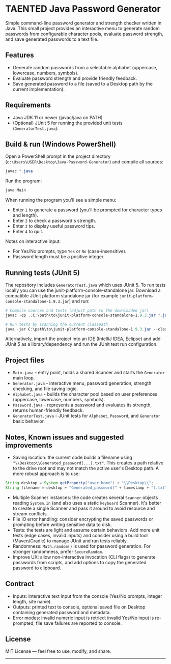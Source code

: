 # TAENTED Java Password Generator

Simple command-line password generator and strength checker written in Java. This small project provides an interactive menu to generate random passwords from configurable character pools, evaluate password strength, and save generated passwords to a text file.

## Features

- Generate random passwords from a selectable alphabet (uppercase, lowercase, numbers, symbols).
- Evaluate password strength and provide friendly feedback.
- Save generated password to a file (saved to a Desktop path by the current implementation).

## Requirements

- Java JDK 11 or newer (javac/java on PATH)
- (Optional) JUnit 5 for running the provided unit tests (`GeneratorTest.java`).

## Build & run (Windows PowerShell)

Open a PowerShell prompt in the project directory (`c:\Users\USER\Desktop\Java-Password-Generator`) and compile all sources:

```powershell
javac *.java
```

Run the program:

```powershell
java Main
```

When running the program you'll see a simple menu:

- Enter `1` to generate a password (you'll be prompted for character types and length).
- Enter `2` to check a password's strength.
- Enter `3` to display useful password tips.
- Enter `4` to quit.

Notes on interactive input:

- For Yes/No prompts, type `Yes` or `No` (case-insensitive).
- Password length must be a positive integer.

## Running tests (JUnit 5)

The repository includes `GeneratorTest.java` which uses JUnit 5. To run tests locally you can use the junit-platform-console-standalone jar. Download a compatible JUnit platform standalone jar (for example `junit-platform-console-standalone-1.9.3.jar`) and run:

```powershell
# Compile sources and tests (adjust path to the downloaded jar)
javac -cp .;C:\path\to\junit-platform-console-standalone-1.9.3.jar *.java

# Run tests by scanning the current classpath
java -jar C:\path\to\junit-platform-console-standalone-1.9.3.jar --class-path . --scan-class-path
```

Alternatively, import the project into an IDE (IntelliJ IDEA, Eclipse) and add JUnit 5 as a library/dependency and run the JUnit test run configuration.

## Project files

- `Main.java` - entry point, holds a shared Scanner and starts the `Generator` main loop.
- `Generator.java` - interactive menu, password generation, strength checking, and file saving logic.
- `Alphabet.java` - builds the character pool based on user preferences (uppercase, lowercase, numbers, symbols).
- `Password.java` - represents a password and evaluates its strength, returns human-friendly feedback.
- `GeneratorTest.java` - JUnit tests for `Alphabet`, `Password`, and `Generator` basic behavior.

## Notes, Known issues and suggested improvements

- Saving location: the current code builds a filename using `"\\Desktop\\Generated_password(...).txt"`. This creates a path relative to the drive root and may not match the active user's Desktop path. A more robust approach is to use:

```java
String desktop = System.getProperty("user.home") + "\\Desktop\\";
String filename = desktop + "Generated_password(" + timestamp + ").txt";
```

- Multiple Scanner instances: the code creates several `Scanner` objects reading `System.in` (and also uses a static `keyboard` Scanner). It's better to create a single Scanner and pass it around to avoid resource and stream conflicts.
- File IO error handling: consider encrypting the saved passwords or prompting before writing sensitive data to disk.
- Tests: the tests are light and assume certain behaviors. Add more unit tests (edge cases, invalid inputs) and consider using a build tool (Maven/Gradle) to manage JUnit and run tests reliably.
- Randomness: `Math.random()` is used for password generation. For stronger randomness, prefer `SecureRandom`.
- Improve UX: allow non-interactive invocation (CLI flags) to generate passwords from scripts, and add options to copy the generated password to clipboard.

## Contract

- Inputs: interactive text input from the console (Yes/No prompts, integer length, site name).
- Outputs: printed text to console, optional saved file on Desktop containing generated password and metadata.
- Error modes: invalid numeric input is retried; invalid Yes/No input is re-prompted; file save failures are reported to console.

## License

MIT License — feel free to use, modify, and share.

---
